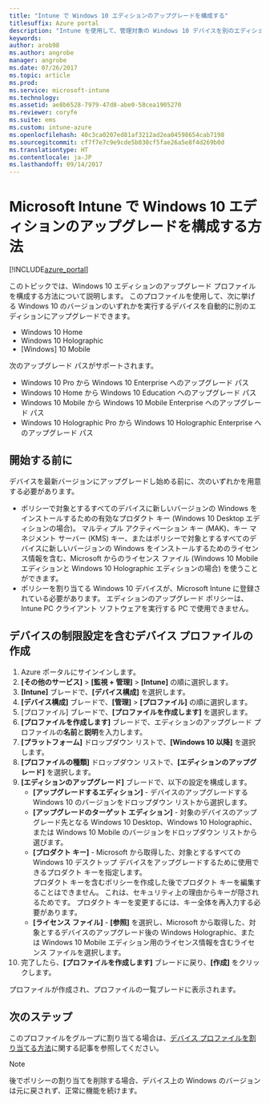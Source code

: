 ```yaml
---
title: "Intune で Windows 10 エディションのアップグレードを構成する"
titlesuffix: Azure portal
description: "Intune を使用して、管理対象の Windows 10 デバイスを別のエディションにアップグレードする方法について説明します。\""
keywords: 
author: arob98
ms.author: angrobe
manager: angrobe
ms.date: 07/26/2017
ms.topic: article
ms.prod: 
ms.service: microsoft-intune
ms.technology: 
ms.assetid: ae8b6528-7979-47d8-abe0-58cea1905270
ms.reviewer: coryfe
ms.suite: ems
ms.custom: intune-azure
ms.openlocfilehash: 40c3ca0207ed81af3212ad2ea04598654cab7198
ms.sourcegitcommit: cf7f7e7c9e9cde5b030cf5fae26a5e8f4d269b0d
ms.translationtype: HT
ms.contentlocale: ja-JP
ms.lasthandoff: 09/14/2017
---
```

# <a name="how-to-configure-windows-10-edition-upgrades-in-microsoft-intune"></a>Microsoft Intune で Windows 10 エディションのアップグレードを構成する方法

[!INCLUDE[azure_portal](./includes/azure_portal.md)]

このトピックでは、Windows 10 エディションのアップグレード プロファイルを構成する方法について説明します。 このプロファイルを使用して、次に挙げる Windows 10 のバージョンのいずれかを実行するデバイスを自動的に別のエディションにアップグレードできます。

- Windows 10 Home
- Windows 10 Holographic
- [Windows] 10 Mobile


次のアップグレード パスがサポートされます。

- Windows 10 Pro から Windows 10 Enterprise へのアップグレード パス
- Windows 10 Home から Windows 10 Education へのアップグレード パス
- Windows 10 Mobile から Windows 10 Mobile Enterprise へのアップグレード パス
- Windows 10 Holographic Pro から Windows 10 Holographic Enterprise へのアップグレード パス


## <a name="before-you-start"></a>開始する前に
デバイスを最新バージョンにアップグレードし始める前に、次のいずれかを用意する必要があります。

- ポリシーで対象とするすべてのデバイスに新しいバージョンの Windows をインストールするための有効なプロダクト キー (Windows 10 Desktop エディションの場合)。 マルティプル アクティベーション キー (MAK)、キー マネジメント サーバー (KMS) キー、またはポリシーで対象とするすべてのデバイスに新しいバージョンの Windows をインストールするためのライセンス情報を含む、Microsoft からのライセンス ファイル (Windows 10 Mobile エディションと Windows 10 Holographic エディションの場合) を使うことができます。
- ポリシーを割り当てる Windows 10 デバイスが、Microsoft Intune に登録されている必要があります。 エディションのアップグレード ポリシーは、Intune PC クライアント ソフトウェアを実行する PC で使用できません。

## <a name="create-a-device-profile-containing-device-restriction-settings"></a>デバイスの制限設定を含むデバイス プロファイルの作成

1. Azure ポータルにサインインします。
2. **[その他のサービス]** > **[監視 + 管理]** > **[Intune]** の順に選択します。
3. **[Intune]** ブレードで、**[デバイス構成]** を選択します。
2. **[デバイス構成]** ブレードで、**[管理]** > **[プロファイル]** の順に選択します。
3. [プロファイル] ブレードで、**[プロファイルを作成します]** を選択します。
4. **[プロファイルを作成します]** ブレードで、エディションのアップグレード プロファイルの**名前**と**説明**を入力します。
5. **[プラットフォーム]** ドロップダウン リストで、**[Windows 10 以降]** を選択します。
6. **[プロファイルの種類]** ドロップダウン リストで、**[エディションのアップグレード]** を選択します。
7. **[エディションのアップグレード]** ブレードで、以下の設定を構成します。
    - **[アップグレードするエディション]** - デバイスのアップグレードする Windows 10 のバージョンをドロップダウン リストから選択します。
    - **[アップグレードのターゲット エディション]** - 対象のデバイスのアップグレード先となる Windows 10 Desktop、Windows 10 Holographic、または Windows 10 Mobile のバージョンをドロップダウン リストから選びます。
    - **[プロダクト キー]** - Microsoft から取得した、対象とするすべての Windows 10 デスクトップ デバイスをアップグレードするために使用できるプロダクト キーを指定します。<br>プロダクト キーを含むポリシーを作成した後でプロダクト キーを編集することはできません。 これは、セキュリティ上の理由からキーが隠されるためです。 プロダクト キーを変更するには、キー全体を再入力する必要があります。
    - **[ライセンス ファイル]** - **[参照]** を選択し、Microsoft から取得した、対象とするデバイスのアップグレード後の Windows Holographic、または Windows 10 Mobile エディション用のライセンス情報を含むライセンス ファイルを選択します。
8. 完了したら、**[プロファイルを作成します]** ブレードに戻り、**[作成]** をクリックします。

プロファイルが作成され、プロファイルの一覧ブレードに表示されます。

## <a name="next-steps"></a>次のステップ

このプロファイルをグループに割り当てる場合は、[デバイス プロファイルを割り当てる方法](device-profile-assign.md)に関する記事を参照してください。

>[!NOTE]
>後でポリシーの割り当てを削除する場合、デバイス上の Windows のバージョンは元に戻されず、正常に機能を続けます。


